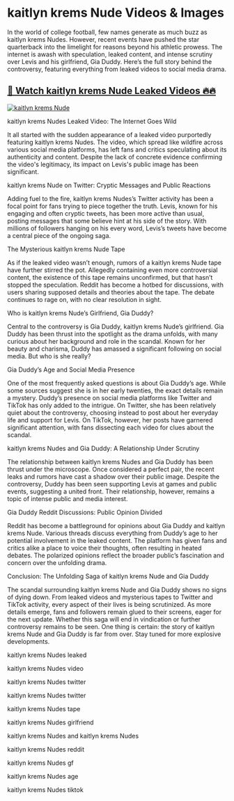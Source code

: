 ﻿# kaitlyn krems Nude Videos & Images

In the world of college football, few names generate as much buzz as kaitlyn krems Nudes. However, recent events have pushed the star quarterback into the limelight for reasons beyond his athletic prowess. The internet is awash with speculation, leaked content, and intense scrutiny over Levis and his girlfriend, Gia Duddy. Here’s the full story behind the controversy, featuring everything from leaked videos to social media drama.


## [🔗 Watch kaitlyn krems Nude Leaked Videos 🔥🔥](https://hotvideos.systeme.io/watch-nudes)  
  
[![kaitlyn krems Nude](https://i.imgur.com/dJHk4Zq.gif)](https://hotvideos.systeme.io/watch-nudes)


kaitlyn krems Nudes Leaked Video: The Internet Goes Wild

It all started with the sudden appearance of a leaked video purportedly featuring kaitlyn krems Nudes. The video, which spread like wildfire across various social media platforms, has left fans and critics speculating about its authenticity and content. Despite the lack of concrete evidence confirming the video's legitimacy, its impact on Levis's public image has been significant.

kaitlyn krems Nude on Twitter: Cryptic Messages and Public Reactions

Adding fuel to the fire, kaitlyn krems Nudes’s Twitter activity has been a focal point for fans trying to piece together the truth. Levis, known for his engaging and often cryptic tweets, has been more active than usual, posting messages that some believe hint at his side of the story. With millions of followers hanging on his every word, Levis’s tweets have become a central piece of the ongoing saga.

The Mysterious kaitlyn krems Nude Tape

As if the leaked video wasn’t enough, rumors of a kaitlyn krems Nude tape have further stirred the pot. Allegedly containing even more controversial content, the existence of this tape remains unconfirmed, but that hasn’t stopped the speculation. Reddit has become a hotbed for discussions, with users sharing supposed details and theories about the tape. The debate continues to rage on, with no clear resolution in sight.

Who is kaitlyn krems Nude’s Girlfriend, Gia Duddy?

Central to the controversy is Gia Duddy, kaitlyn krems Nude’s girlfriend. Gia Duddy has been thrust into the spotlight as the drama unfolds, with many curious about her background and role in the scandal. Known for her beauty and charisma, Duddy has amassed a significant following on social media. But who is she really?

Gia Duddy’s Age and Social Media Presence

One of the most frequently asked questions is about Gia Duddy’s age. While some sources suggest she is in her early twenties, the exact details remain a mystery. Duddy’s presence on social media platforms like Twitter and TikTok has only added to the intrigue. On Twitter, she has been relatively quiet about the controversy, choosing instead to post about her everyday life and support for Levis. On TikTok, however, her posts have garnered significant attention, with fans dissecting each video for clues about the scandal.

kaitlyn krems Nudes and Gia Duddy: A Relationship Under Scrutiny

The relationship between kaitlyn krems Nudes and Gia Duddy has been thrust under the microscope. Once considered a perfect pair, the recent leaks and rumors have cast a shadow over their public image. Despite the controversy, Duddy has been seen supporting Levis at games and public events, suggesting a united front. Their relationship, however, remains a topic of intense public and media interest.

Gia Duddy Reddit Discussions: Public Opinion Divided

Reddit has become a battleground for opinions about Gia Duddy and kaitlyn krems Nude. Various threads discuss everything from Duddy’s age to her potential involvement in the leaked content. The platform has given fans and critics alike a place to voice their thoughts, often resulting in heated debates. The polarized opinions reflect the broader public’s fascination and concern over the unfolding drama.

Conclusion: The Unfolding Saga of kaitlyn krems Nude and Gia Duddy

The scandal surrounding kaitlyn krems Nude and Gia Duddy shows no signs of dying down. From leaked videos and mysterious tapes to Twitter and TikTok activity, every aspect of their lives is being scrutinized. As more details emerge, fans and followers remain glued to their screens, eager for the next update. Whether this saga will end in vindication or further controversy remains to be seen. One thing is certain: the story of kaitlyn krems Nude and Gia Duddy is far from over. Stay tuned for more explosive developments.


kaitlyn krems Nudes leaked  
  
kaitlyn krems Nudes video  
  
kaitlyn krems Nudes twitter  
  
kaitlyn krems Nudes twitter  
  
kaitlyn krems Nudes tape  
  
kaitlyn krems Nudes girlfriend  
  
kaitlyn krems Nudes and kaitlyn krems Nudes  
  
kaitlyn krems Nudes reddit  
  
kaitlyn krems Nudes gf  
  
kaitlyn krems Nudes age  
  
kaitlyn krems Nudes tiktok
